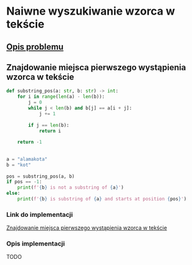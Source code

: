 # Naiwne wyszukiwanie wzorca w tekście

## [Opis problemu](../../../../algorithms/text/naive-substring-search.md)


## Znajdowanie miejsca pierwszego wystąpienia wzorca w tekście 

```python
def substring_pos(a: str, b: str) -> int:
    for i in range(len(a) - len(b)):
        j = 0
        while j < len(b) and b[j] == a[i + j]:
            j += 1
 
        if j == len(b):
            return i
 
    return -1
 
 
a = "alamakota"
b = "kot"
 
pos = substring_pos(a, b)
if pos == -1:
    print(f'{b} is not a substring of {a}')
else:
    print(f'{b} is substring of {a} and starts at position {pos}')
```

### Link do implementacji

[Znajdowanie miejsca pierwszego wystąpienia wzorca w tekście](https://ideone.com/mZaOZo)

### Opis implementacji

TODO
